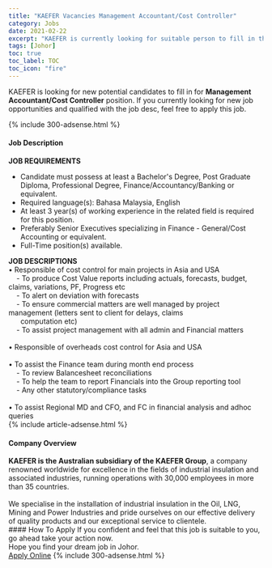 ```yaml
---
title: "KAEFER Vacancies Management Accountant/Cost Controller" 
category: Jobs 
date: 2021-02-22 
excerpt: "KAEFER is currently looking for suitable person to fill in the Management Accountant/Cost Controller which based in Johor" 
tags: [Johor] 
toc: true 
toc_label: TOC 
toc_icon: "fire" 
--- 
```


<p>KAEFER is looking for new potential candidates to fill in for <b>Management Accountant/Cost Controller</b> position. If you currently looking for new job opportunities and qualified with the job desc, feel free to apply this job.
</p>{% include 300-adsense.html %} 
<div><div><h4>Job Description</h4></div><div><div><span><div><div><strong>JOB REQUIREMENTS</strong></div><ul><li>Candidate must possess at least a Bachelor's Degree, Post Graduate Diploma, Professional Degree, Finance/Accountancy/Banking or equivalent.</li><li>Required language(s): Bahasa Malaysia, English</li><li>At least 3 year(s) of working experience in the related field is required for this position.</li><li>Preferably Senior Executives specializing in Finance - General/Cost Accounting or equivalent.</li><li>Full-Time position(s) available.</li></ul><div><strong>JOB DESCRIPTIONS</strong></div><div>&#8226; Responsible of cost control for main projects in Asia and USA<br>&#160; &#160; - To produce Cost Value reports including actuals, forecasts, budget, claims, variations, PF, Progress etc<br>&#160; &#160; - To alert on deviation with forecasts<br>&#160; &#160; - To ensure commercial matters are well managed by project management (letters sent to client for delays, claims&#160;&#160;&#160;&#160;&#160;&#160;&#160;&#160;&#160;&#160;&#160;&#160;&#160;&#160;&#160;&#160;</div><div>&#160;&#160;&#160;&#160;&#160; computation etc)<br>&#160;&#160;&#160; - To assist project management with all admin and Financial matters</div><div><br>&#8226; Responsible of overheads cost control for Asia and USA</div><div><br>&#8226; To assist the Finance team during month end process<br>&#160; &#160; - To review Balancesheet reconciliations<br>&#160; &#160; - To help the team to report Financials into the Group reporting tool</div><div>&#160; &#160; - Any other statutory/compliance tasks</div><div><br>&#8226; To assist Regional MD and CFO, and FC in financial analysis and adhoc queries</div></div></span></div></div></div> 
{% include article-adsense.html %} 
<div><div><h4>Company Overview</h4></div><div><div><span><div><div>
<div>
<strong>KAEFER is the Australian subsidiary of the KAEFER Group</strong>, a company renowned worldwide for excellence in the fields of industrial insulation and associated industries, running operations with 30,000 employees in more than 35 countries.<br>
		&#160;</div>
<div>
		We specialise in the installation of industrial insulation in the Oil, LNG, Mining and Power Industries and pride ourselves on our effective delivery of quality products and our exceptional service to clientele.</div>
</div></div></span></div></div></div> 
#### How To Apply 
If you confident and feel that this job is suitable to you, go ahead take your action now. <br/> 
Hope you find your dream job in Johor. <br/> 
<a href="https://www.jobstreet.com.my/en/job/management-accountant-cost-controller-4487377?jobId=jobstreet-my-job-4487377&" class="btn btn--info" target="_blank" rel="nofollow noopenner">Apply Online</a> 
{% include 300-adsense.html %} 